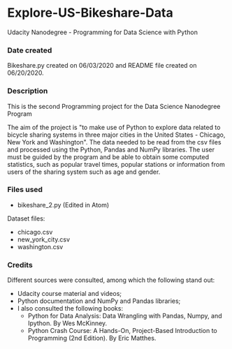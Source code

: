 
# Explore-US-Bikeshare-Data

Udacity Nanodegree - Programming for Data Science with Python

### Date created
Bikeshare.py created on 06/03/2020 and README file created on 06/20/2020.

### Description
This is the second Programming project for the Data Science Nanodegree Program

The aim of the project is "to make use of Python to explore data related to bicycle sharing systems in three major cities in the United States - Chicago, New York and Washington". The data needed to be read from the csv files and processed using the Python, Pandas and NumPy libraries. The user must be guided by the program and be able to obtain some computed statistics, such as popular travel times, popular stations or information from users of the sharing system such as age and gender.

### Files used

- bikeshare_2.py (Edited in Atom)

Dataset files:
- chicago.csv
- new_york_city.csv
- washington.csv

### Credits
Different sources were consulted, among which the following stand out:
- Udacity course material and videos;
- Python documentation and NumPy and Pandas libraries;
- I also consulted the following books:
    - Python for Data Analysis: Data Wrangling with Pandas, Numpy, and Ipython. By Wes McKinney.
    - Python Crash Course: A Hands-On, Project-Based Introduction to Programming (2nd Edition). By Eric Matthes.
